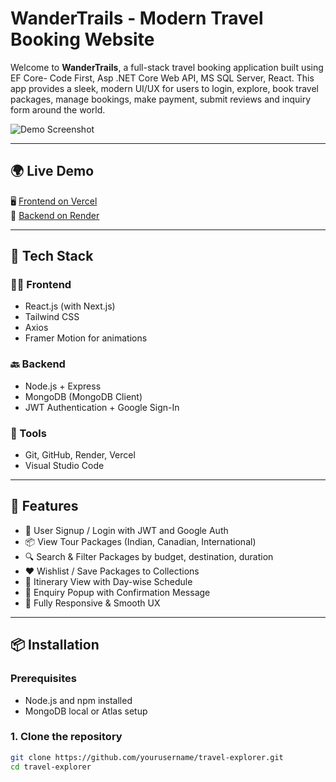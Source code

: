# WanderTrails - Modern Travel Booking Website

Welcome to **WanderTrails**, a full-stack travel booking application built using EF Core- Code First, Asp .NET Core Web API, MS SQL Server, React. This app provides a sleek, modern UI/UX for users to login, explore, book travel packages, manage bookings, make payment, submit reviews and inquiry form around the world.

![Demo Screenshot](https://your-screenshot-link.com/landing-page.png) <!-- Optional screenshot -->

---

## 🌍 Live Demo

🖥️ [Frontend on Vercel](https://travel-explorer.vercel.app)  
🔧 [Backend on Render](https://travel-api.onrender.com)

---

## 🔧 Tech Stack

### 👨‍💻 Frontend
- React.js (with Next.js)
- Tailwind CSS
- Axios
- Framer Motion for animations

### 🔙 Backend
- Node.js + Express
- MongoDB (MongoDB Client)
- JWT Authentication + Google Sign-In

### 🔧 Tools
- Git, GitHub, Render, Vercel
- Visual Studio Code

---

## 🎯 Features

- 🔐 User Signup / Login with JWT and Google Auth
- 📦 View Tour Packages (Indian, Canadian, International)
- 🔍 Search & Filter Packages by budget, destination, duration
- ❤️ Wishlist / Save Packages to Collections
- 📅 Itinerary View with Day-wise Schedule
- 📨 Enquiry Popup with Confirmation Message
- 📱 Fully Responsive & Smooth UX

---

## 📦 Installation

### Prerequisites
- Node.js and npm installed
- MongoDB local or Atlas setup

### 1. Clone the repository

```bash
git clone https://github.com/yourusername/travel-explorer.git
cd travel-explorer
